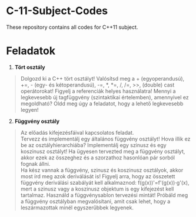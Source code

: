 # C-11-Subject-Codes
These repository contains all codes for C++11 subject.

Feladatok
=================================
1. <b>Tört osztály</b> 
><p>Dolgozd ki a C++ tört osztályt! Valósítsd meg a + (egyoperandusú), +=, - (egy- és kétoperandusú), -=, *, *=, /, /=, >>, (double) cast operátorokat! Figyelj a referenciák helyes használatra! Mennyi a legkevesebb új tagfüggvény (szintaktikai értelemben), amennyivel ez megoldható? Oldd meg úgy a feladatot, hogy a lehető legkevesebb legyen! </p>

2. <b>Függvény osztály</b> 
><p>Az előadás kifejezésfáival kapcsolatos feladat. <br/>
>Tervezz és implementálj egy általános függvény osztályt! Hova illik ez be az osztályhierarchiába? Implementálj egy szinusz és egy koszinusz osztályt! Ha ügyesen tervezted meg a függvény osztályt, akkor ezek az összeghez és a szorzathoz hasonlóan pár sorból fognak állni.<br/>
>Ha kész vannak a függvény, szinusz és koszinusz osztályok, akkor most írd meg azok deriválását is! Figyelj arra, hogy az összetett függvény deriválási szabályát kell alkalmaznod: f(g(x))'=f'(g(x))·g'(x), mert a szinusz vagy a koszinusz objektum is egy kifejezést kell tartalmaz. Használd a függvénysablon tervezési mintát! Próbáld meg a függvény osztályban megvalósítani, amit csak lehet, hogy a leszármazottak minél egyszerűbbek legyenek. </p>
